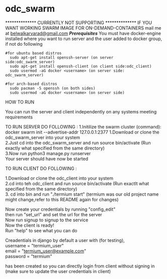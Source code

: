 # odc_swarm
************** CURRENTLY NOT SUPPORTING **************
IF YOU WANT WORKING SWARM IMAGE FOR ON-DEMAND-CONTAINERS mail me at belwalkarvarad@gmail.com
***********Prerequisites***********
 You must have docker-engine installed where you want to run server and the user added to docker group, if not do following
 
    #for ubuntu based distros
      sudo apt-get install openssh-server (on server side:odc_swarm_server)
      sudo apt-get install openssh-client (on client side:odc_client)
      sudo usermod -aG docker <username> (on server side: odc_swarm_server)
    
    #for arch-based distros
      sudo pacman -S openssh (on both sides)
      sudo usermod -aG docker <username> (on server side)

HOW TO RUN 

You can run the server and client independently on any systems meeting requirements

TO RUN SERVER DO FOLLOWING :
  1.Initilize the swarm cluster (command): docker swarm init --advertise-addr 127.0.0.1:2377 
  1.Download or clone the odc_swarm_server into your system\
  2.Just cd into the odc_swarm_server and run source bin/activate (Run exactly what specified from the same directory)\
  3.Now run python3 manage.py runserver \
Your server should have now be started

TO RUN CLIENT DO FOLLOWING :

  1.Download or clone the odc_client into your system\
  2.cd into teh odc_client and run source bin/activate (Run exactlt what specified from the same directory)\
  3. cd into bin and run "./termium start" (termium was our old project name might change,refer to this README again for changes)

Now create your credentials by running "config_edit"\
then run "set_url" and set the url for the server\
Now run signup to signup to the service\
Now the client is ready!\
Run "help" to see what you can do

Creadentials in django
by default a user with (for testing),\
username = "termium_user"\
email = "termium_user@example.com"\
password = "termium"

has been created so you can directly login from client without signing in (make sure to update the user credentials in client)
